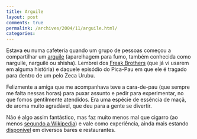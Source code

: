 ```yaml
---
title: Arguile
layout: post
comments: true
permalink: /archives/2004/11/arguile.html/
categories:
---
```

Estava eu numa cafeteria quando um grupo de pessoas começou a compartilhar um <a href="http://www.business-with-turkey.com/guia-turismo/narguile_turco.shtml" >arguile</a> (aparelhagem para fumo, também conhecida como narguile, narguilé ou shisha). Lembrei dos <a href="http://www.ripoffpress.com/CatPage.cfm?Category=Fabulous%20Furry%20Freak%20Brothers&#038;MerchType=B" >Freak Brothers</a> (que já vi usarem em alguma história) e daquele episódio do Pica-Pau em que ele é tragado para dentro de um pelo Zeca Urubu.

Felizmente a amiga que me acompanhava teve a cara-de-pau (que sempre me falta nessas horas) para puxar assunto e pedir para experimentar, no que fomos gentilmente atendidos. Era uma espécie de essência de maçã, de aroma muito agradável, que deu para a gente se divertir.

Não é algo assim fantástico, mas faz muito menos mal que cigarro (ao menos <a href="http://en.wikipedia.org/wiki/Shisha" >segundo a Wikipedia</a>) e vale como experiência, ainda mais estando <a href="http://revistaepoca.globo.com/Epoca/0,6993,EPT749748-1664,00.html" >disponível</a> em diversos bares e restaurantes.